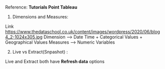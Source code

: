 Reference: **Tutorials Point Tableau**

1. Dimensions and Measures: 

Link https://www.thedataschool.co.uk/content/images/wordpress/2020/06/blog4_2-1024x305.jpg
Dimension --> Date Time + Categorical Values + Geographical Values
Measures --> Numeric Variables

2. Live vs Extract(Snpashot) : 

Live and Extract both have **Refresh data** options
